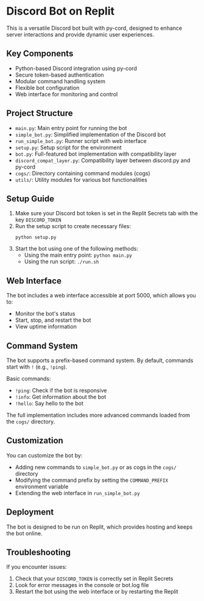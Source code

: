 # Discord Bot on Replit

This is a versatile Discord bot built with py-cord, designed to enhance server interactions and provide dynamic user experiences.

## Key Components

- Python-based Discord integration using py-cord
- Secure token-based authentication
- Modular command handling system
- Flexible bot configuration
- Web interface for monitoring and control

## Project Structure

- `main.py`: Main entry point for running the bot
- `simple_bot.py`: Simplified implementation of the Discord bot
- `run_simple_bot.py`: Runner script with web interface
- `setup.py`: Setup script for the environment
- `bot.py`: Full-featured bot implementation with compatibility layer
- `discord_compat_layer.py`: Compatibility layer between discord.py and py-cord
- `cogs/`: Directory containing command modules (cogs)
- `utils/`: Utility modules for various bot functionalities

## Setup Guide

1. Make sure your Discord bot token is set in the Replit Secrets tab with the key `DISCORD_TOKEN`
2. Run the setup script to create necessary files:
   ```
   python setup.py
   ```
3. Start the bot using one of the following methods:
   - Using the main entry point: `python main.py`
   - Using the run script: `./run.sh`

## Web Interface

The bot includes a web interface accessible at port 5000, which allows you to:
- Monitor the bot's status
- Start, stop, and restart the bot
- View uptime information

## Command System

The bot supports a prefix-based command system. By default, commands start with `!` (e.g., `!ping`).

Basic commands:
- `!ping`: Check if the bot is responsive
- `!info`: Get information about the bot
- `!hello`: Say hello to the bot

The full implementation includes more advanced commands loaded from the `cogs/` directory.

## Customization

You can customize the bot by:
- Adding new commands to `simple_bot.py` or as cogs in the `cogs/` directory
- Modifying the command prefix by setting the `COMMAND_PREFIX` environment variable
- Extending the web interface in `run_simple_bot.py`

## Deployment

The bot is designed to be run on Replit, which provides hosting and keeps the bot online.

## Troubleshooting

If you encounter issues:
1. Check that your `DISCORD_TOKEN` is correctly set in Replit Secrets
2. Look for error messages in the console or bot.log file
3. Restart the bot using the web interface or by restarting the Replit